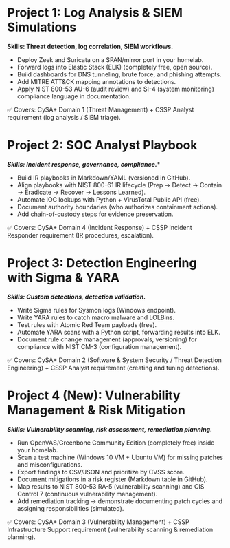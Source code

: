 # Project 1: Log Analysis & SIEM Simulations
**Skills: Threat detection, log correlation, SIEM workflows.**
  -  Deploy Zeek and Suricata on a SPAN/mirror port in your homelab.
  -  Forward logs into Elastic Stack (ELK) (completely free, open source).
  -  Build dashboards for DNS tunneling, brute force, and phishing attempts.
  -  Add MITRE ATT&CK mapping annotations to detections.
  -  Apply NIST 800-53 AU-6 (audit review) and SI-4 (system monitoring) compliance language in documentation.

✅ Covers: CySA+ Domain 1 (Threat Management) + CSSP Analyst requirement (log analysis / SIEM triage).


# Project 2: SOC Analyst Playbook
***Skills: Incident response, governance, compliance.****
  - Build IR playbooks in Markdown/YAML (versioned in GitHub).
  - Align playbooks with NIST 800-61 IR lifecycle (Prep → Detect → Contain → Eradicate → Recover → Lessons Learned).
  - Automate IOC lookups with Python + VirusTotal Public API (free).
  - Document authority boundaries (who authorizes containment actions).
  - Add chain-of-custody steps for evidence preservation.

✅ Covers: CySA+ Domain 4 (Incident Response) + CSSP Incident Responder requirement (IR procedures, escalation).


# Project 3: Detection Engineering with Sigma & YARA
***Skills: Custom detections, detection validation.***
  - Write Sigma rules for Sysmon logs (Windows endpoint).
  - Write YARA rules to catch macro malware and LOLBins.
  - Test rules with Atomic Red Team payloads (free).
  -  Automate YARA scans with a Python script, forwarding results into ELK.
  -  Document rule change management (approvals, versioning) for compliance with NIST CM-3 (configuration management).

✅ Covers: CySA+ Domain 2 (Software & System Security / Threat Detection Engineering) + CSSP Analyst requirement (creating and tuning detections).


# Project 4 (New): Vulnerability Management & Risk Mitigation
***Skills: Vulnerability scanning, risk assessment, remediation planning.***
  -  Run OpenVAS/Greenbone Community Edition (completely free) inside your homelab.
  -  Scan a test machine (Windows 10 VM + Ubuntu VM) for missing patches and misconfigurations.
  -  Export findings to CSV/JSON and prioritize by CVSS score.
  -  Document mitigations in a risk register (Markdown table in GitHub).
  -  Map results to NIST 800-53 RA-5 (vulnerability scanning) and CIS Control 7 (continuous vulnerability management).
  -  Add remediation tracking → demonstrate documenting patch cycles and assigning responsibilities (simulated).

✅ Covers: CySA+ Domain 3 (Vulnerability Management) + CSSP Infrastructure Support requirement (vulnerability scanning & remediation planning).
